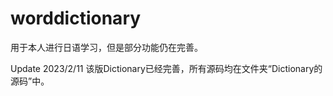 # worddictionary
用于本人进行日语学习，但是部分功能仍在完善。


Update 2023/2/11
该版Dictionary已经完善，所有源码均在文件夹“Dictionary的源码”中。
